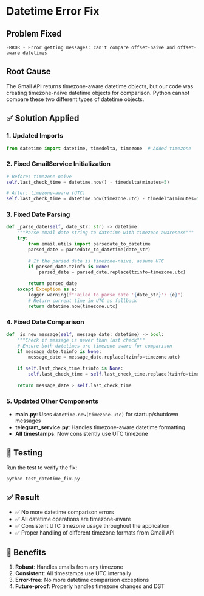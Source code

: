 # Datetime Error Fix

## Problem Fixed
```
ERROR - Error getting messages: can't compare offset-naive and offset-aware datetimes
```

## Root Cause
The Gmail API returns timezone-aware datetime objects, but our code was creating timezone-naive datetime objects for comparison. Python cannot compare these two different types of datetime objects.

## ✅ Solution Applied

### 1. Updated Imports
```python
from datetime import datetime, timedelta, timezone  # Added timezone
```

### 2. Fixed GmailService Initialization
```python
# Before: timezone-naive
self.last_check_time = datetime.now() - timedelta(minutes=5)

# After: timezone-aware (UTC)
self.last_check_time = datetime.now(timezone.utc) - timedelta(minutes=5)
```

### 3. Fixed Date Parsing
```python
def _parse_date(self, date_str: str) -> datetime:
    """Parse email date string to datetime with timezone awareness"""
    try:
        from email.utils import parsedate_to_datetime
        parsed_date = parsedate_to_datetime(date_str)
        
        # If the parsed date is timezone-naive, assume UTC
        if parsed_date.tzinfo is None:
            parsed_date = parsed_date.replace(tzinfo=timezone.utc)
        
        return parsed_date
    except Exception as e:
        logger.warning(f"Failed to parse date '{date_str}': {e}")
        # Return current time in UTC as fallback
        return datetime.now(timezone.utc)
```

### 4. Fixed Date Comparison
```python
def _is_new_message(self, message_date: datetime) -> bool:
    """Check if message is newer than last check"""
    # Ensure both datetimes are timezone-aware for comparison
    if message_date.tzinfo is None:
        message_date = message_date.replace(tzinfo=timezone.utc)
    
    if self.last_check_time.tzinfo is None:
        self.last_check_time = self.last_check_time.replace(tzinfo=timezone.utc)
    
    return message_date > self.last_check_time
```

### 5. Updated Other Components
- **main.py**: Uses `datetime.now(timezone.utc)` for startup/shutdown messages
- **telegram_service.py**: Handles timezone-aware datetime formatting
- **All timestamps**: Now consistently use UTC timezone

## 🧪 Testing
Run the test to verify the fix:
```bash
python test_datetime_fix.py
```

## ✅ Result
- ✅ No more datetime comparison errors
- ✅ All datetime operations are timezone-aware
- ✅ Consistent UTC timezone usage throughout the application
- ✅ Proper handling of different timezone formats from Gmail API

## 🎯 Benefits
1. **Robust**: Handles emails from any timezone
2. **Consistent**: All timestamps use UTC internally
3. **Error-free**: No more datetime comparison exceptions
4. **Future-proof**: Properly handles timezone changes and DST
